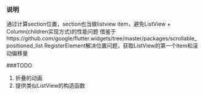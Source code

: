 ### 说明

 通过计算section位置，section也当做listview item，避免ListView + Column(children实现方式)的性能问题
 借鉴于https://github.com/google/flutter.widgets/tree/master/packages/scrollable_positioned_list
  RegisterElement解决位置问题，获取ListView的第一个item和滚动偏移量

###TODO
1. 折叠的动画
2. 提供类似ListView的构造函数
